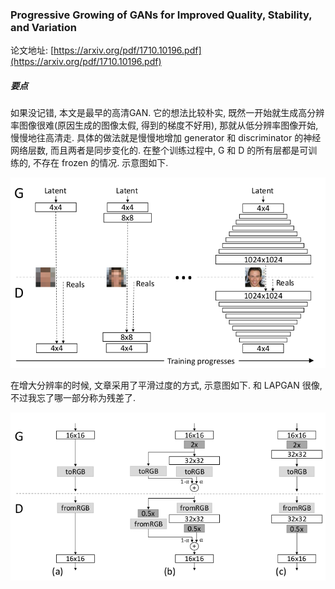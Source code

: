### Progressive Growing of GANs for Improved Quality, Stability, and Variation

论文地址: [https://arxiv.org/pdf/1710.10196.pdf](https://arxiv.org/pdf/1710.10196.pdf)

##### 要点

如果没记错, 本文是最早的高清GAN. 它的想法比较朴实, 既然一开始就生成高分辨率图像很难(原因生成的图像太假, 得到的梯度不好用), 那就从低分辨率图像开始, 慢慢地往高清走. 具体的做法就是慢慢地增加 generator 和 discriminator 的神经网络层数, 而且两者是同步变化的. 在整个训练过程中, G 和 D 的所有层都是可训练的, 不存在 frozen 的情况. 示意图如下.

![progressive gan](../../img/201902/progressive_gan.png)

在增大分辨率的时候, 文章采用了平滑过度的方式, 示意图如下. 和 LAPGAN 很像, 不过我忘了哪一部分称为残差了.

![progressive gan smoothly fade](../../img/201902/progressive_gan_smoothly_fade.png)
